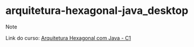 # arquitetura-hexagonal-java_desktop

> [!NOTE]
> Link do curso: [Arquitetura Hexagonal com Java - C1](https://www.udemy.com/course/arquitetura-hexagonal-com-java-1)
